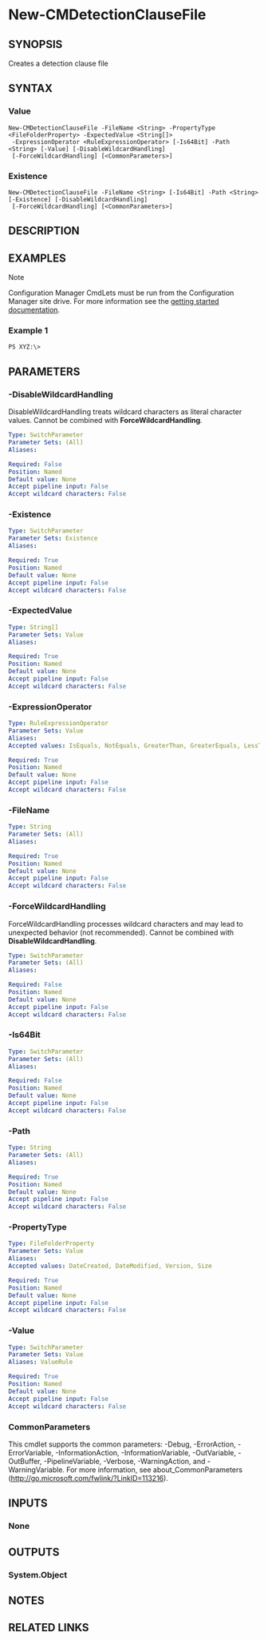 ﻿---
external help file: AdminUI.PS.Dcm.dll-Help.xml
online version: 
schema: 2.0.0
---

# New-CMDetectionClauseFile

## SYNOPSIS
Creates a detection clause file

## SYNTAX

### Value
```
New-CMDetectionClauseFile -FileName <String> -PropertyType <FileFolderProperty> -ExpectedValue <String[]>
 -ExpressionOperator <RuleExpressionOperator> [-Is64Bit] -Path <String> [-Value] [-DisableWildcardHandling]
 [-ForceWildcardHandling] [<CommonParameters>]
```

### Existence
```
New-CMDetectionClauseFile -FileName <String> [-Is64Bit] -Path <String> [-Existence] [-DisableWildcardHandling]
 [-ForceWildcardHandling] [<CommonParameters>]
```

## DESCRIPTION
 

## EXAMPLES

> [!NOTE]
> Configuration Manager CmdLets must be run from the Configuration Manager site drive.  For more information see the [getting started documentation](https://docs.microsoft.com/en-us/powershell/sccm/overview).


### Example 1
```
PS XYZ:\>  
```

 

## PARAMETERS

### -DisableWildcardHandling
DisableWildcardHandling treats wildcard characters as literal character values. Cannot be combined with **ForceWildcardHandling**.

```yaml
Type: SwitchParameter
Parameter Sets: (All)
Aliases: 

Required: False
Position: Named
Default value: None
Accept pipeline input: False
Accept wildcard characters: False
```

### -Existence
 

```yaml
Type: SwitchParameter
Parameter Sets: Existence
Aliases: 

Required: True
Position: Named
Default value: None
Accept pipeline input: False
Accept wildcard characters: False
```

### -ExpectedValue
 

```yaml
Type: String[]
Parameter Sets: Value
Aliases: 

Required: True
Position: Named
Default value: None
Accept pipeline input: False
Accept wildcard characters: False
```

### -ExpressionOperator
 

```yaml
Type: RuleExpressionOperator
Parameter Sets: Value
Aliases: 
Accepted values: IsEquals, NotEquals, GreaterThan, GreaterEquals, LessThan, LessEquals, Between, OneOf, NoneOf

Required: True
Position: Named
Default value: None
Accept pipeline input: False
Accept wildcard characters: False
```

### -FileName
 

```yaml
Type: String
Parameter Sets: (All)
Aliases: 

Required: True
Position: Named
Default value: None
Accept pipeline input: False
Accept wildcard characters: False
```

### -ForceWildcardHandling
ForceWildcardHandling processes wildcard characters and may lead to unexpected behavior (not recommended). Cannot be combined with **DisableWildcardHandling**.

```yaml
Type: SwitchParameter
Parameter Sets: (All)
Aliases: 

Required: False
Position: Named
Default value: None
Accept pipeline input: False
Accept wildcard characters: False
```

### -Is64Bit
 

```yaml
Type: SwitchParameter
Parameter Sets: (All)
Aliases: 

Required: False
Position: Named
Default value: None
Accept pipeline input: False
Accept wildcard characters: False
```

### -Path
 

```yaml
Type: String
Parameter Sets: (All)
Aliases: 

Required: True
Position: Named
Default value: None
Accept pipeline input: False
Accept wildcard characters: False
```

### -PropertyType
 

```yaml
Type: FileFolderProperty
Parameter Sets: Value
Aliases: 
Accepted values: DateCreated, DateModified, Version, Size

Required: True
Position: Named
Default value: None
Accept pipeline input: False
Accept wildcard characters: False
```

### -Value
 

```yaml
Type: SwitchParameter
Parameter Sets: Value
Aliases: ValueRule

Required: True
Position: Named
Default value: None
Accept pipeline input: False
Accept wildcard characters: False
```

### CommonParameters
This cmdlet supports the common parameters: -Debug, -ErrorAction, -ErrorVariable, -InformationAction, -InformationVariable, -OutVariable, -OutBuffer, -PipelineVariable, -Verbose, -WarningAction, and -WarningVariable. For more information, see about_CommonParameters (http://go.microsoft.com/fwlink/?LinkID=113216).

## INPUTS

### None

## OUTPUTS

### System.Object

## NOTES

## RELATED LINKS


